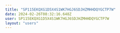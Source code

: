 ```yaml
---
title: "SP115EKQXG1D5X4S1WK7HGJ6SDJHZMHHDQYGCTP7W"
date: 2024-02-26T08:32:16.648Z
user: SP115EKQXG1D5X4S1WK7HGJ6SDJHZMHHDQYGCTP7W
layout: "users"
---
```

    